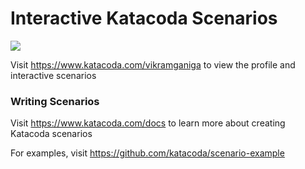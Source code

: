 # Interactive Katacoda Scenarios

[![](http://shields.katacoda.com/katacoda/vikramganiga/count.svg)](https://www.katacoda.com/vikramganiga "Get your profile on Katacoda.com")

Visit https://www.katacoda.com/vikramganiga to view the profile and interactive scenarios

### Writing Scenarios
Visit https://www.katacoda.com/docs to learn more about creating Katacoda scenarios

For examples, visit https://github.com/katacoda/scenario-example
